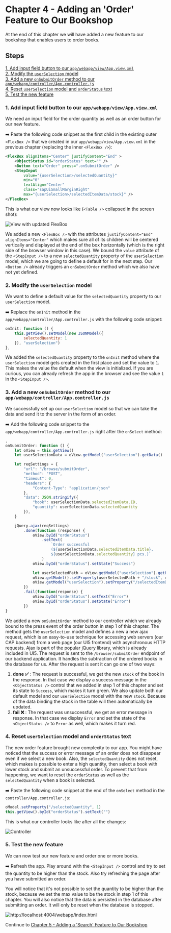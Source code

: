 # Chapter 4 - Adding an 'Order' Feature to Our Bookshop

At the end of this chapter we will have added a new feature to our bookshop that enables users to order books.

## Steps

[1. Add input field button to our `app/webapp/view/App.view.xml`](#1-add-input-field-button-to-our-appwebappviewappviewxml)<br>
[2. Modify the `userSelection` model](#2-modify-the-userselection-model)<br>
[3. Add a new `onSubmitOrder` method to our `app/webapp/controller/App.controller.js`](#3-add-a-new-onsubmitorder-method-to-our-appwebappcontrollerappcontrollerjs)<br>
[4. Reset `userSelection` model and `orderStatus` text](#4-reset-userselection-model-and-orderstatus-text)<br>
[5. Test the new feature](#5-test-the-new-feature)<br>

### 1. Add input field button to our `app/webapp/view/App.view.xml`

We need an input field for the order quantity as well as an order button for our new feature.

➡️ Paste the following code snippet as the first child in the existing outer `<FlexBox />` that we created in our `app/webapp/view/App.view.xml` in the previous chapter (replacing the inner `<FlexBox />`):

```xml
<FlexBox alignItems="Center" justifyContent="End" >
    <ObjectStatus id="orderStatus" text="" />
    <Button text="Order" press=".onSubmitOrder" />
    <StepInput
        value="{userSelection>/selectedQuantity}"
        min="0"
        textAlign="Center"
        class="sapUiSmallMarginRight"
        max="{userSelection>/selectedItemData/stock}" />                        
</FlexBox>
```

This is what our view now looks like (`<Table />` collapsed in the screen shot):

![View with updated FlexBox](/chapters/chapter04/chapter04-01.png)

We added a new `<FlexBox />` with the attributes `justifyContent="End" alignItems="Center"` which makes sure all of its children will be centered vertically and displayed at the end of the box horizontally (which is the right side of the browser window in this case). We bound the `value` attribute of the `<StepInput />` to a new `selectedQuantity` property of the `userSelection` model, which we are going to define a default for in the next step. Our `<Button />` already triggers an `onSubmitOrder` method which we also have not yet defined.

### 2. Modify the `userSelection` model

We want to define a default value for the `selectedQuantity` property to our `userSelection` model.

➡️ Replace the `onInit` method in the `app/webapp/controller/App.controller.js` with the following code snippet:

```javascript
onInit: function () {
    this.getView().setModel(new JSONModel({
        selectedQuantity: 1
    }), "userSelection")
},
```

We added the `selectedQuantity` property to the `onInit` method where the `userSelection` model gets created in the first place and set the value to `1`. This makes the value the default when the view is initialized. If you are curious, you can already refresh the app in the browser and see the value `1` in the `<StepInput />`.

### 3. Add a new `onSubmitOrder` method to our `app/webapp/controller/App.controller.js`

We successfully set up our `userSelection` model so that we can take the data and send it to the server in the form of an order. 

➡️ Add the following code snippet to the `app/webapp/controller/App.controller.js` right after the `onSelect` method:

```javascript
,
onSubmitOrder: function () {
    let oView = this.getView()
    let userSelectionData = oView.getModel("userSelection").getData()

    let reqSettings = {
        "url": "/browse/submitOrder",
        "method": "POST",
        "timeout": 0,
        "headers": {
            "Content-Type": "application/json"
        },
        "data": JSON.stringify({
            "book": userSelectionData.selectedItemData.ID,
            "quantity": userSelectionData.selectedQuantity
        }),
    }

    jQuery.ajax(reqSettings)
        .done(function (response) {
            oView.byId("orderStatus")
                .setText(
                    `Order successful 
                    (${userSelectionData.selectedItemData.title}, 
                    ${userSelectionData.selectedQuantity} pcs.)`
                )
            oView.byId("orderStatus").setState("Success")

            let userSelectedPath = oView.getModel("userSelection").getProperty("/selectedItemPath")
            oView.getModel().setProperty(userSelectedPath + "/stock", response.stock)
            oView.getModel("userSelection").setProperty("/selectedItemData/stock", response.stock) 
        })
        .fail(function(response) {
            oView.byId("orderStatus").setText("Error")
            oView.byId("orderStatus").setState("Error")
        })
}
```

We added a new `onSubmitOrder` method to our controller which we already bound to the press event of the order button in step 1 of this chapter. The method gets the `userSelection` model and defines a new a new ajax request, which is an easy-to-use technique for accessing web servers (our CAP backend) from a web page (our UI5 frontend) with asynchronous HTTP requests. Ajax is part of the popular jQuery library, which is already included in UI5. The request is sent to the `/browser/submitOrder` endpoint of our backend application. It handles the subtraction of the ordered books in the database for us. After the request is sent it can go one of two ways:
1. **done ✅** : The request is successful, we get the new `stock` of the book in the response. In that case we display a success message in the `<ObjectStatus />` control that we added in step 1 of this chapter and set its state to `Success`, which makes it turn green. We also update both our default model and our `userSelection` model with the new `stock`. Because of the data binding the stock in the table will then automatically be updated.
1. **fail ❌** : The request was unsuccessful, we get an error message in response. In that case we display `Error` and set the state of the  `<ObjectStatus />` to `Error` as well, which makes it turn red.

### 4. Reset `userSelection` model and `orderStatus` text

The new order feature brought new complexity to our app. You might have noticed that the success or error message of an order does not disappear even if we select a new book. Also, the `selectedQuantity` does not reset, which makes is possible to enter a high quantity, then select a book with lower stock and submit an unsuccessful order. To prevent that from happening, we want to reset the `orderStatus` as well as the `selectedQuantity` when a book is selected.

➡️ Paste the following code snippet at the end of the `onSelect` method in the `controller/App.controller.js`:

```javascript
oModel.setProperty("/selectedQuantity", 1)
this.getView().byId("orderStatus").setText("")
```

This is what our controller looks like after all the changes:

![Controller](/chapters/chapter04/chapter04-02.png)

### 5. Test the new feature

We can now test our new feature and order one or more books.

➡️ Refresh the app. Play around with the `<StepInput />` control and try to set the quantity to be higher than the stock. Also try refreshing the page after you have submitted an order.

You will notice that it's not possible to set the quantity to be higher than the stock, because we set the max value to be the stock in step 1 of this chapter. You will also notice that the data is persisted in the database after submitting an order. It will only be reset when the database is stopped.

![http://localhost:4004/webapp/index.html](/chapters/chapter04/chapter04-result.png)

Continue to [Chapter 5 - Adding a 'Search' Feature to Our Bookshop](/chapters/chapter05)

